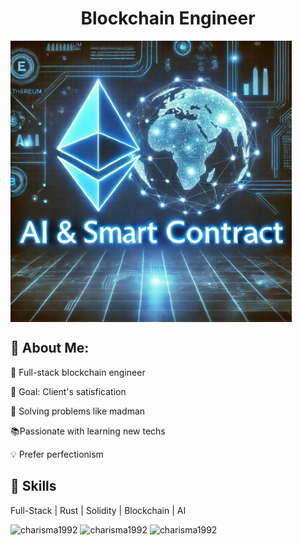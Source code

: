 <h1 align="center">Blockchain Engineer</h1>

<img align="center" justify = "center" height = "450em" width = "450em" src = "./github_logo.jpg">

<p align="center">
  <div>
    <h2>🌟 About Me:</h2>
    <p> 💪 Full-stack blockchain engineer</p>
    <p> 🎯 Goal: Client's satisfication </p>
    <p> 🔑 Solving problems like madman</p>
    <p> 📚Passionate with learning new techs</p>
    <p> 💡 Prefer perfectionism</p>
  </div> 
  <div>
  <h2>🌟 Skills</h2>
  <p>Full-Stack | Rust | Solidity | Blockchain | AI</p></div>
<p>
  <img  height = "150em" src="https://github-readme-stats.vercel.app/api/top-langs?username=charisma1992&show_icons=true&locale=en&layout=compact&theme=one_dark_pro" alt="charisma1992" />
  <img  height = "150em"  src="https://github-readme-stats.vercel.app/api?username=charisma1992&theme=one_dark_pro&show_icons=true&locale=en" alt="charisma1992" />
  <img  height = "150em"  src="https://github-readme-streak-stats.herokuapp.com/?user=charisma1992&&theme=one_dark_pro" alt="charisma1992" />
</p>
